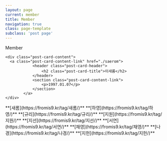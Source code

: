 ```yaml
---
layout: page
current: member
title: Member
navigation: true
class: page-template
subclass: 'post page'
---
```


Member
<div class = 'post-feed'>
  <article class="post-card">
    <a class="post-card-imgage-link" href="./saerom">
      <div class='post-card-image' style='background-image: url(http://fromisnine.com/wp-content/themes/fromis_9_ToDay/images/today-lee-saerom.jpg)'></div>
    </a>
    
    <div class="post-card-content">
      <a class="post-card-content-link" href="./saerom">
				<header class="post-card-header">
					<h2 class="post-card-title">이새롬</h2>
				</header>
				<section class="post-card-content-link">
					<p>1997.01.07</p>
				</section>
			</a>
    </div>
  </article>

</div>
**[새롬](https://fromis9.kr/tag/새롬/)**  
**[하영](https://fromis9.kr/tag/하영/)**  
**[규리](https://fromis9.kr/tag/규리/)**  
**[지원](https://fromis9.kr/tag/지원/)**  
**[지선](https://fromis9.kr/tag/지선/)**  
**[서연](https://fromis9.kr/tag/서연/)**  
**[채영](https://fromis9.kr/tag/채영/)**  
**[나경](https://fromis9.kr/tag/나경/)**  
**[지헌](https://fromis9.kr/tag/지헌/)**  


